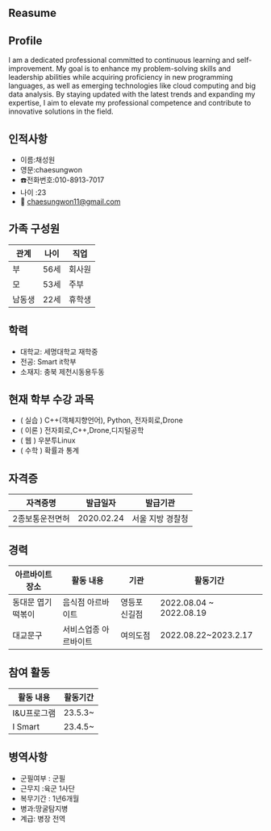 
##  Reasume

## Profile
I am a dedicated professional committed to continuous learning and self-improvement. My goal is to enhance my problem-solving skills and leadership abilities while acquiring proficiency in new programming languages, as well as emerging technologies like cloud computing and big data analysis. By staying updated with the latest trends and expanding my expertise, I aim to elevate my professional competence and contribute to innovative solutions in the field.
   
## 인적사항  
   - 이름:채성원
   - 영문:chaesungwon
   - ☎️전화번호:010-8913-7017
   - 나이 :23
   - 📧 chaesungwon11@gmail.com
   
   

## 가족 구성원
| 관계       | 나이 |직업 |
| --------------- | -------- | -------- |
|부 | 56세  |  회사원    |
| 모 | 53세  |  주부    |
|남동생 | 22세  | 휴학생    |


## 학력
   
- 대학교: 세명대학교 재학중
- 전공: Smart it학부
- 소재지: 충북 제천시동용두동

   

## 현재 학부 수강 과목

* ( 실습 ) C++(객체지향언어), Python, 전자회로,Drone
* ( 이론 ) 전자회로,C++,Drone,디지털공학
* ( 웹 ) 우분투Linux
* ( 수학 ) 확률과 통계
    
## 자격증
| 자격증명        | 발급일자 | 발급기관 |
| --------------- | -------- | -------- |
| 2종보통운전면허 | 2020.02.24  |  서울 지방 경찰청    |
    
## 경력
    
| 아르바이트 장소 | 활동 내용             | 기관           | 활동기간          |
| --------------- | --------------------- | -------------- | ----------------- |
| 동대문 엽기 떡볶이    | 음식점 아르바이트 | 영등포 신길점  | 2022.08.04 ~ 2022.08.19 |
| 대교문구  | 서비스업종 아르바이트 | 여의도점 | 2022.08.22~2023.2.17         |

## 참여 활동
| 활동 내용        |   활동기간 |
| --------------- | -----------|
| I&U프로그램 | 23.5.3~  |
| I Smart |  23.4.5~|

## 병역사항
- 군필여부 : 군필     
- 근무지 :육군 1사단
- 복무기간 : 1년6개월
- 병과:땅굴탐지병
- 계급: 병장 전역
